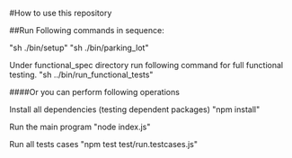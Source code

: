#How to use this repository

##Run Following commands in sequence:

 "sh ./bin/setup"
 "sh ./bin/parking_lot"
 
 Under functional_spec directory run following command for full functional testing.
 "sh ../bin/run_functional_tests"


####Or you can perform following operations

Install all dependencies (testing dependent packages)
"npm install"

Run the main program
"node index.js"

Run all tests cases
"npm test test/run.testcases.js"
